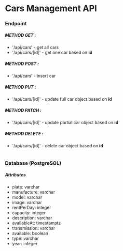 # Cars Management API
### Endpoint
##### METHOD GET :
- '/api/cars' - get all cars
- '/api/cars/[id]' - get one car based on **id**
##### METHOD POST :
- '/api/cars' - insert car
##### METHOD PUT :
- '/api/cars/[id]' - update full car object based on **id**
##### METHOD PATCH :
- '/api/cars/[id]' - update partial car object based on **id**
##### METHOD DELETE :
- '/api/cars/[id]' - delete car object based on **id**
#
### Database (PostgreSQL)
##### Attributes
- plate: varchar
- manufacture: varchar
- model: varchar
- image: varchar
- rentPerDay: integer
- capacity: integer
- description: varchar
- availableAt: timestamptz
- transmission: varchar
- available: boolean
- type: varchar
- year: integer